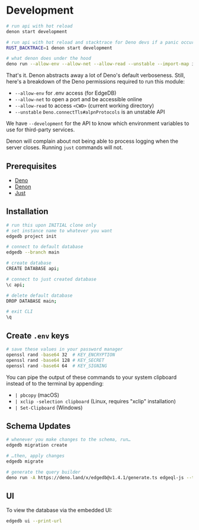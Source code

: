 # Development

```sh
# run api with hot reload
denon start development

# run api with hot reload and stacktrace for Deno devs if a panic occurs
RUST_BACKTRACE=1 denon start development

# what denon does under the hood
deno run --allow-env --allow-net --allow-read --unstable --import-map import_map.json main.ts development
```

That's it. Denon abstracts away a lot of Deno's default verboseness. Still, here's a breakdown of the Deno permissions required to run this module:

- `--allow-env` for .env access (for EdgeDB)
- `--allow-net` to open a port and be accessible online
- `--allow-read` to access `<CWD>` (current working directory)
- `--unstable` `Deno.connectTls#alpnProtocols` is an unstable API

We have `--development` for the API to know which environment variables to use for third-party services.

Denon will complain about not being able to process logging when the server closes. Running `just` commands will not.



## Prerequisites

- [Deno](https://deno.land/#installation)
- [Denon](https://github.com/denosaurs/denon#install)
- [Just](https://just.systems/man/en)



## Installation

```sh
# run this upon INITIAL clone only
# set instance name to whatever you want
edgedb project init

# connect to default database
edgedb --branch main

# create database
CREATE DATABASE api;

# connect to just created database
\c api;

# delete default database
DROP DATABASE main;

# exit CLI
\q
```



## Create `.env` keys

```sh
# save these values in your password manager
openssl rand -base64 32  # KEY_ENCRYPTION
openssl rand -base64 128 # KEY_SECRET
openssl rand -base64 64  # KEY_SIGNING
```

You can pipe the output of these commands to your system clipboard instead of to the terminal by appending:

- `| pbcopy` (macOS)
- `| xclip -selection clipboard` (Linux, requires "xclip" installation)
- `| Set-Clipboard` (Windows)



## Schema Updates

```sh
# whenever you make changes to the schema, run…
edgedb migration create

# …then, apply changes
edgedb migrate

# generate the query builder
deno run -A https://deno.land/x/edgedb@v1.4.1/generate.ts edgeql-js --target deno
```



## UI

To view the database via the embedded UI:

```sh
edgedb ui --print-url
```
